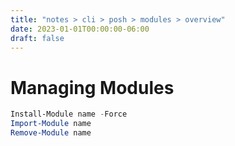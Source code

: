 ```yaml
---
title: "notes > cli > posh > modules > overview"
date: 2023-01-01T00:00:00-06:00
draft: false
---
```


# Managing Modules
```powershell
Install-Module name -Force
Import-Module name
Remove-Module name
```